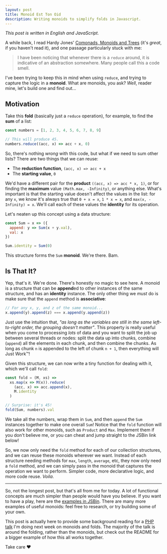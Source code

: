 ```yaml
---
layout: post
title: Monoid Est Ton Oid
description: Writing monoids to simplify folds in Javascript.
---
```


_This post is written in English and JavaScript._

A while back, I read Hardy Jones' [Comonads, Monoids and Trees](https://joneshf.github.io/programming/2015/12/31/Comonads-Monoids-and-Trees.html) (it's _great_, if you haven't read it), and one passage particularly stuck with me:

> I have been noticing that whenever there is a `reduce` around, it is indicative of an abstraction somewhere. Many people call this a code smell.

I've been trying to keep this in mind when using `reduce`, and trying to capture the logic in a **monoid**. What are monoids, you ask? _Well_, reader mine, let's build one and find out...

## Motivation

Take this **fold** (basically just a `reduce` operation), for example, to find the **sum** of a list:

```javascript
const numbers = [1, 2, 3, 4, 5, 6, 7, 8, 9]

// This will produce 45.
numbers.reduce((acc, x) => acc + x, 0)
```

So, there's nothing _wrong_ with this code, but what if we need to sum other lists? There are two things that we can reuse:

- The **reduction function**, `(acc, x) => acc + x`
- The **starting value**, `0`

We'd have a different pair for the **product** `((acc, x) => acc * x, 1)`, or for finding the **maximum** value `(Math.max, -Infinity)`, or anything else. What's important is that the starting value doesn't affect the values in the list: for any `x`, we know it's always true that `0 + x = x`, `1 * x = x`, and `max(x, -Infinity) = x`. We'll call each of these values the **identity** for its operation.

Let's neaten up this concept using a data structure:

```javascript
const Sum = x => ({
  append: y => Sum(x + y.val),
  val: x
})

Sum.identity = Sum(0)
```

This structure forms the `Sum` **monoid**. We're there. Bam.

## Is That It?

Yep, that's it. We're done. There's honestly no magic to see here. A monoid is a structure that can be **append**ed to other instances of the same structure, and has an **identity** instance. The only other thing we _must_ do is make sure that the `append` method is **associative**:

```javascript
// For any x, y, and z of the same monoid...
x.append(y).append(z) === x.append(y.append(z))
```

Just use the intuition that, _"as long as the variables are still in the same left-to-right order, the grouping doesn't matter"_. This property is really useful when you come to processing _lots_ of data and you want to split the job up between several threads or nodes: split the data up into chunks, combine (`append`) all the elements in each chunk, and then combine the chunks. As long as chunk `n` is appended to the left of chunk `n + 1`, then everything will Just Work™!

Given this structure, we can now write a tiny function for dealing with it, which we'll call `fold`:

```javascript
const fold = (M, xs) =>
  xs.map(x => M(x)).reduce(
    (acc, x) => acc.append(x),
    M.identity
  )

// Surprise: it's 45!
fold(Sum, numbers).val
```

We take all the numbers, wrap them in `Sum`, and then `append` the `Sum` instances together to make one overall `Sum`! Notice that the `fold` function will also work for other monoids, such as `Product` and `Max`. Implement them if you don't believe me, or you can cheat and jump straight to the JSBin link below!

So, we now only need the `fold` method for each of our collection structures, and we can reuse these monoids wherever we want. Instead of each structure needing methods for `max`, `length`, `average`, etc, they now only need a `fold` method, and we can simply pass in the monoid that captures the operation we want to perform. Simpler code, more declarative logic, and more code reuse. _Voila_.

---

So, not the longest post, but that's all from me for today. A lot of functional concepts are much simpler than people would have you believe. If you want to have a play, here are the [examples in JSBin](https://jsbin.com/diwaxefenu/edit?js,console). There are many more examples of useful monoids: feel free to research, or try building some of your own.

This post is actually here to provide some background reading for a [PHP talk](https://github.com/i-am-tom/php-folding-talk) I'm doing next week on monoids and folds. The majority of the talk is around the folding, rather than the monoids, but check out the README for a bigger example of how this all works together.

Take care &hearts;


